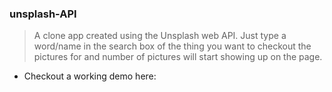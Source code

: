 ### unsplash-API

> A clone app created using the Unsplash web API. Just type a word/name in the search box of the thing you want to checkout the pictures for and number of pictures will start showing up on the page.

- Checkout a working demo here:
